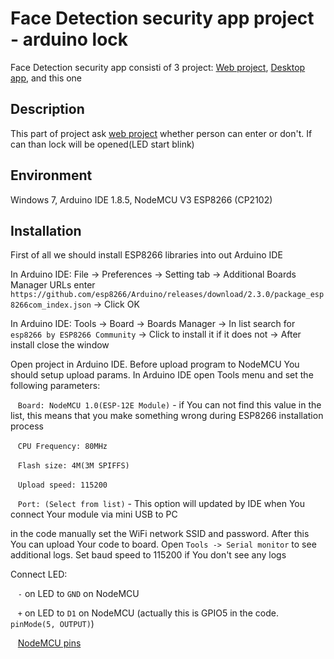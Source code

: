 # Face Detection security app project - arduino lock

Face Detection security app consistі of 3 project: [Web project](https://github.com/borsch/facedetection-web), [Desktop app](https://github.com/borsch/facedetection-app), and this one

## Description
This part of project ask [web project](https://github.com/borsch/facedetection-web) whether person can enter or don't. If can than lock will be opened(LED start blink)

## Environment
Windows 7, Arduino IDE 1.8.5, NodeMCU V3 ESP8266 (CP2102)

## Installation
First of all we should install ESP8266 libraries into out Arduino IDE

In Arduino IDE: File -> Preferences -> Setting tab -> Additional Boards Manager URLs enter `https://github.com/esp8266/Arduino/releases/download/2.3.0/package_esp8266com_index.json` -> Click OK

In Arduino IDE: Tools -> Board -> Boards Manager -> In list search for `esp8266 by ESP8266 Community` -> Click to install it if it does not -> After install close the window

Open project in Arduino IDE. Before upload program to NodeMCU You should setup upload params. In Arduino IDE open Tools menu and set the following parameters:

&nbsp;&nbsp;&nbsp;`Board: NodeMCU 1.0(ESP-12E Module)` - if You can not find this value in the list, this means that you make something wrong during ESP8266 installation process

&nbsp;&nbsp;&nbsp;`CPU Frequency: 80MHz`

&nbsp;&nbsp;&nbsp;`Flash size: 4M(3M SPIFFS)`

&nbsp;&nbsp;&nbsp;`Upload speed: 115200`

&nbsp;&nbsp;&nbsp;`Port: (Select from list)` - This option will updated by IDE when You connect Your module via mini USB to PC

in the code manually set the WiFi network SSID and password. After this You can upload Your code to board.
Open `Tools -> Serial monitor` to see additional logs. Set baud speed to 115200 if You don't see any logs

Connect LED: 

&nbsp;&nbsp;&nbsp;`-` on LED to `GND` on NodeMCU 

&nbsp;&nbsp;&nbsp;`+` on LED to `D1` on NodeMCU (actually this is GPIO5 in the code. `pinMode(5, OUTPUT)`)

&nbsp;&nbsp;&nbsp;[NodeMCU pins](https://iotbytes.wordpress.com/nodemcu-pinout/)
